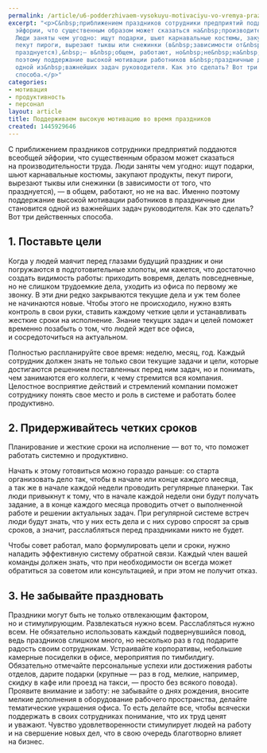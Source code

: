 ```yaml
---
permalink: /article/u6-podderzhivaem-vysokuyu-motivaciyu-vo-vremya-prazdnikov
excerpt: "<p>С&nbsp;приближением праздников сотрудники предприятий поддаются всеобщей
  эйфории, что существенным образом может сказаться на&nbsp;производительности труда.
  Люди заняты чем угодно: ищут подарки, шьют карнавальные костюмы, закупают продукты,
  пекут пироги, вырезают тыквы или снежинки (в&nbsp;зависимости от&nbsp;того, что
  празднуется),&nbsp;— в&nbsp;общем, работают, но&nbsp;не&nbsp;на&nbsp;вас. Именно
  поэтому поддержание высокой мотивации работников в&nbsp;праздничные дни становится
  одной из&nbsp;важнейших задач руководителя. Как это сделать? Вот три действенных
  способа.</p>"
categories:
- мотивация
- продуктивность
- персонал
layout: article
title: Поддерживаем высокую мотивацию во время праздников
created: 1445929646
---
```

<p>С&nbsp;приближением праздников сотрудники предприятий поддаются всеобщей эйфории, что существенным образом может сказаться на&nbsp;производительности труда. Люди заняты чем угодно: ищут подарки, шьют карнавальные костюмы, закупают продукты, пекут пироги, вырезают тыквы или снежинки (в&nbsp;зависимости от&nbsp;того, что празднуется),&nbsp;— в&nbsp;общем, работают, но&nbsp;не&nbsp;на&nbsp;вас. Именно поэтому поддержание высокой мотивации работников в&nbsp;праздничные дни становится одной из&nbsp;важнейших задач руководителя. Как это сделать? Вот три действенных способа.</p>
<h2>1. Поставьте цели</h2>
<p>Когда у&nbsp;людей маячит перед глазами будущий праздник и&nbsp;они погружаются в&nbsp;подготовительные хлопоты, им&nbsp;кажется, что достаточно создать видимость работы: приходить вовремя, делать повседневные, но&nbsp;не&nbsp;слишком трудоемкие дела, уходить из&nbsp;офиса по&nbsp;первому&nbsp;же звонку. В&nbsp;эти дни редко закрываются текущие дела и&nbsp;уж&nbsp;тем более не&nbsp;начинаются новые. Чтобы этого не&nbsp;происходило, нужно взять контроль в&nbsp;свои руки, ставить каждому четкие цели и&nbsp;устанавливать жесткие сроки на&nbsp;исполнение. Знание текущих задач и&nbsp;целей поможет временно позабыть о&nbsp;том, что людей ждет все офиса, и&nbsp;сосредоточиться на&nbsp;актуальном.</p>
<p>Полностью распланируйте свое время: неделю, месяц, год. Каждый сотрудник должен знать не&nbsp;только свои текущие задачи и&nbsp;цели, которые достигаются решением поставленных перед ним задач, но&nbsp;и&nbsp;понимать, чем занимаются его коллеги, к&nbsp;чему стремится вся компания. Целостное восприятие действий и&nbsp;стремлений компании поможет сотруднику понять свое место и&nbsp;роль в&nbsp;системе и&nbsp;работать более продуктивно.</p>
<h2>2. Придерживайтесь четких сроков</h2>
<p>Планирование и&nbsp;жесткие сроки на&nbsp;исполнение&nbsp;— вот&nbsp;то, что поможет работать системно и&nbsp;продуктивно.</p>
<p>Начать к&nbsp;этому готовиться можно гораздо раньше: со&nbsp;старта организовать дело так, чтобы в&nbsp;начале или конце каждого месяца, а&nbsp;так&nbsp;же в&nbsp;начале каждой недели проводить регулярные планерки. Так люди привыкнут к&nbsp;тому, что в&nbsp;начале каждой недели они будут получать задание, а&nbsp;в&nbsp;конце каждого месяца проводить отчет о&nbsp;выполненной работе и&nbsp;решении актуальных задач. При регулярной системе встреч люди будут знать, что у&nbsp;них есть дела и&nbsp;с&nbsp;них сурово спросят за&nbsp;срыв сроков, а&nbsp;значит, расслабляться перед праздниками никто не&nbsp;будет. </p>
<p>Чтобы совет работал, мало формулировать цели и&nbsp;сроки, нужно наладить эффективную систему обратной связи. Каждый член вашей команды должен знать, что при необходимости он&nbsp;всегда может обратиться за&nbsp;советом или консультацией, и&nbsp;при этом не&nbsp;получит отказ.</p>
<h2>3. Не&nbsp;забывайте праздновать</h2>
<p>Праздники могут быть не&nbsp;только отвлекающим фактором, но&nbsp;и&nbsp;стимулирующим. Развлекаться нужно всем. Расслабляться нужно всем. Не&nbsp;обязательно использовать каждый подвернувшийся повод, ведь праздников слишком много, но&nbsp;несколько раз в&nbsp;год подарите радость своим сотрудникам. Устраивайте корпоративы, небольшие камерные посиделки в&nbsp;офисе, мероприятия по&nbsp;тимбилдигу. Обязательно отмечайте персональные успехи или достижения работы отделов, дарите подарки (крупные&nbsp;— раз в&nbsp;год, мелкие, например, скидку в&nbsp;кафе или проезд на&nbsp;такси,&nbsp;— просто без всякого повода). Проявите внимание и&nbsp;заботу: не&nbsp;забывайте о&nbsp;днях рождения, вносите мелкие дополнения в&nbsp;оборудование рабочего пространства, делайте тематические украшения офиса. То&nbsp;есть делайте все, чтобы всячески поддержать в&nbsp;своих сотрудниках понимание, что их&nbsp;труд ценят и&nbsp;уважают. Чувство удовлетворенности стимулирует людей на&nbsp;работу и&nbsp;на&nbsp;свершение новых дел, что в&nbsp;свою очередь благотворно влияет на&nbsp;бизнес.</p>
